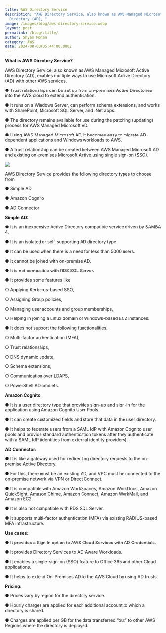 ```yaml
---
title: AWS Directory Service
description: "AWS Directory Service, also known as AWS Managed Microsoft Active
  Directory (AD), "
image: /images/blog/aws-directory-service.webp
layout: post
permalink: /blog/:title/
author: Shyam Mohan
category: AWS
date: 2024-08-03T05:44:00.000Z
---
```

**What is AWS Directory Service?**

AWS Directory Service, also known as AWS Managed Microsoft Active Directory (AD), enables multiple ways to use Microsoft Active Directory (AD) with other AWS services.

● Trust relationships can be set up from on-premises Active Directories into the AWS cloud to extend authentication.

● It runs on a Windows Server, can perform schema extensions, and works with SharePoint, Microsoft SQL Server, and .Net apps.

● The directory remains available for use during the patching (updating) process for AWS Managed Microsoft AD.

● Using AWS Managed Microsoft AD, it becomes easy to migrate AD-dependent applications and Windows workloads to AWS.

● A trust relationship can be created between AWS Managed Microsoft AD and existing on-premises Microsoft Active using single sign-on (SSO).

**![](https://lh7-rt.googleusercontent.com/docsz/AD_4nXfodqhKftdPv7MzTwEFiHjmoseMJC8_Egg9b1a4mWLVtAdt0FFOOwWi_24fJS7ppwhWSEwplMmLbHzrB1zzpmD49bXAl3GS7OsEPsE5E71YifJNyB7JeQtp-SyBNP_2JXaeps3zmFE-CiBgM0_VrXzLRAe0?key=DolJBsYn1X8zMHIyAnLicQ)**

AWS Directory Service provides the following directory types to choose from

● Simple AD

● Amazon Cognito

● AD Connector

**Simple AD:**

● It is an inexpensive Active Directory-compatible service driven by SAMBA 4.

● It is an isolated or self-supporting AD directory type.

● It can be used when there is a need for less than 5000 users.

● It cannot be joined with on-premise AD.

● It is not compatible with RDS SQL Server.

● It provides some features like

○ Applying Kerberos-based SSO,

○ Assigning Group policies,

○ Managing user accounts and group memberships,

○ Helping in joining a Linux domain or Windows-based EC2 instances.

● It does not support the following functionalities.

○ Multi-factor authentication (MFA),

○ Trust relationships,

○ DNS dynamic update,

○ Schema extensions,

○ Communication over LDAPS,

○ PowerShell AD cmdlets.

**Amazon Cognito:**

● It is a user directory type that provides sign-up and sign-in for the application using Amazon Cognito User Pools.

● It can create customized fields and store that data in the user directory.

● It helps to federate users from a SAML IdP with Amazon Cognito user pools and provide standard authentication tokens after they authenticate with a SAML IdP (identities from external identity providers).

**AD Connector:**

● It is like a gateway used for redirecting directory requests to the on-premise Active Directory.

● For this, there must be an existing AD, and VPC must be connected to the on-premise network via VPN or Direct Connect.

● It is compatible with Amazon WorkSpaces, Amazon WorkDocs, Amazon QuickSight, Amazon Chime, Amazon Connect, Amazon WorkMail, and Amazon EC2.

● It is also not compatible with RDS SQL Server.

● It supports multi-factor authentication (MFA) via existing RADIUS-based MFA infrastructure.

**Use cases:**

● It provides a Sign In option to AWS Cloud Services with AD Credentials.

● It provides Directory Services to AD-Aware Workloads.

● It enables a single-sign-on (SSO) feature to Office 365 and other Cloud applications.

● It helps to extend On-Premises AD to the AWS Cloud by using AD trusts.

**Pricing:**

● Prices vary by region for the directory service.

● Hourly charges are applied for each additional account to which a directory is shared.

● Charges are applied per GB for the data transferred “out” to other AWS Regions where the directory is deployed.
